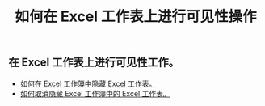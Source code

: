 ﻿---
title: 如何在 Excel 工作表上进行可见性操作
second_title: Documen
linktitle: 可见性
type: docs
url: /zh/worksheets/panes/
keywords: How to work with visibility on an Excel worksheet
description: Aspose.Cells Cloud REST API 支持在 Excel 工作表上进行可视化操作。SDK 支持多种开发语言，包括 Android、C#、Go、Java、NodeJS、Perl、PHP、Python、Ruby 和 Swift。
weight: 20
kwords: Excel、Office 云、REST API、电子表格、PDF、CSV、Json、Markdown、如何在 Excel 工作表上设置可见性
---
## 在 Excel 工作表上进行可见性工作。

- [如何在 Excel 工作簿中隐藏 Excel 工作表。](/cells/zh/worksheets/hide/) 
- [如何取消隐藏 Excel 工作簿中的 Excel 工作表。](/cells/zh/worksheets/unhide/) 


